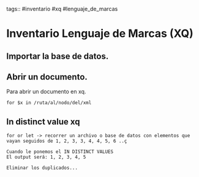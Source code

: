 tags:: #inventario #xq #lenguaje_de_marcas 

# Inventario Lenguaje de Marcas (XQ)

## Importar la base de datos.



## Abrir un documento.

Para abrir un documento en xq.

````xquery
for $x in /ruta/al/nodo/del/xml
````

## In distinct value xq

````xquery
for or let -> recorrer un archivo o base de datos con elementos que vayan seguidos de 1, 2, 3, 3, 4, 4, 5, 6 ..ç

Cuando le ponemos el IN DISTINCT VALUES
El output será: 1, 2, 3, 4, 5

Eliminar los duplicados...
````

